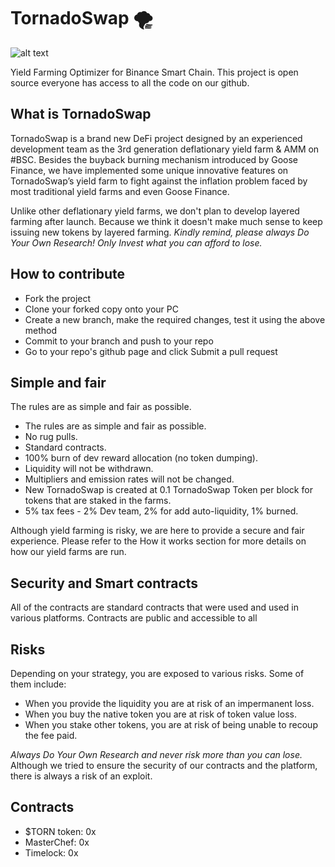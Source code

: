 # TornadoSwap 🌪️

![alt text](https://tornadoswap.online/img/logo2.png)

Yield Farming Optimizer for Binance Smart Chain. This project is open source everyone has access to all the code on our github.

## What is TornadoSwap

TornadoSwap is a brand new DeFi project designed by an experienced development team as the 3rd generation deflationary yield farm & AMM on #BSC.
Besides the buyback burning mechanism introduced by Goose Finance, we have implemented some unique innovative features on TornadoSwap’s yield farm to fight against the inflation problem faced by most traditional yield farms and even Goose Finance.

Unlike other deflationary yield farms, we don't plan to develop layered farming after launch. Because we think it doesn't make much sense to keep issuing new tokens by layered farming. 
*Kindly remind, please always Do Your Own Research! Only Invest what you can afford to lose.*

## How to contribute

- Fork the project
- Clone your forked copy onto your PC
- Create a new branch, make the required changes, test it using the above method
- Commit to your branch and push to your repo
- Go to your repo's github page and click Submit a pull request

## Simple and fair 

The rules are as simple and fair as possible. 

 - The rules are as simple and fair as possible. 
 - No rug pulls.
 - Standard contracts.
 - 100% burn of dev reward allocation (no token dumping).
 - Liquidity will not be withdrawn.
 - Multipliers and emission rates will not be changed.
 - New TornadoSwap is created at 0.1 TornadoSwap Token per block for tokens that are staked in the farms.
 - 5% tax fees - 2% Dev team, 2% for add auto-liquidity, 1% burned.

Although yield farming is risky, we are here to provide a secure and fair experience. Please refer to the How it works section for more details on how our yield farms are run.

## Security and Smart contracts

All of the contracts are standard contracts that were used and used in various platforms. Contracts are public and accessible to all

## Risks

Depending on your strategy, you are exposed to various risks. Some of them include:
 - When you provide the liquidity you are at risk of an impermanent loss.
 - When you buy the native token you are at risk of token value loss.
 - When you stake other tokens, you are at risk of being unable to recoup the fee paid. 
 
*Always Do Your Own Research and never risk more than you can lose.*
Although we tried to ensure the security of our contracts and the platform, there is always a risk of an exploit.

## Contracts

 - $TORN token: 0x
 - MasterChef: 0x
 - Timelock: 0x
